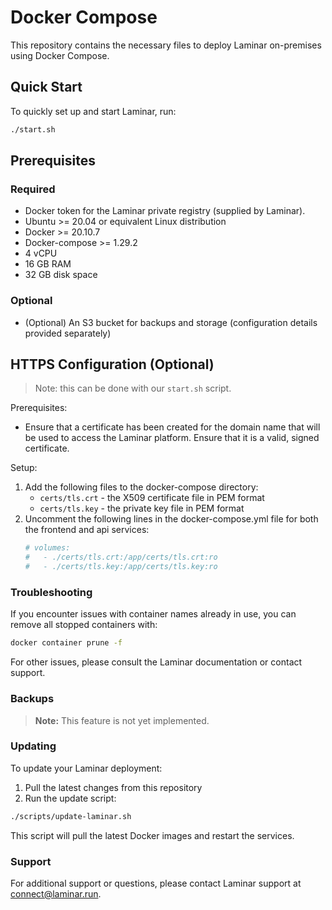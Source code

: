 # Docker Compose

This repository contains the necessary files to deploy Laminar on-premises using Docker Compose.

## Quick Start

To quickly set up and start Laminar, run:

```bash
./start.sh
```

## Prerequisites

### Required

* Docker token for the Laminar private registry (supplied by Laminar).
* Ubuntu >= 20.04 or equivalent Linux distribution
* Docker >= 20.10.7
* Docker-compose >= 1.29.2
* 4 vCPU
* 16 GB RAM
* 32 GB disk space

### Optional

* (Optional) An S3 bucket for backups and storage (configuration details provided separately)

## HTTPS Configuration (Optional)

> Note: this can be done with our `start.sh` script.

Prerequisites:
* Ensure that a certificate has been created for the domain name that will be used to access the Laminar platform. Ensure that it is a valid, signed certificate.

Setup:
1. Add the following files to the docker-compose directory:
   * `certs/tls.crt` - the X509 certificate file in PEM format
   * `certs/tls.key` - the private key file in PEM format
2. Uncomment the following lines in the docker-compose.yml file for both the frontend and api services:
   ```yaml
   # volumes:
   #   - ./certs/tls.crt:/app/certs/tls.crt:ro
   #   - ./certs/tls.key:/app/certs/tls.key:ro
   ```

### Troubleshooting

If you encounter issues with container names already in use, you can remove all stopped containers with:

```bash
docker container prune -f
```

For other issues, please consult the Laminar documentation or contact support.

### Backups

> **Note:** This feature is not yet implemented.

### Updating

To update your Laminar deployment:

1. Pull the latest changes from this repository
2. Run the update script:

```bash
./scripts/update-laminar.sh
```

This script will pull the latest Docker images and restart the services.

### Support

For additional support or questions, please contact Laminar support at connect@laminar.run.
